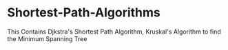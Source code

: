 # Shortest-Path-Algorithms
This Contains Djkstra's Shortest Path Algorithm, Kruskal's Algorithm to find the Minimum Spanning Tree

